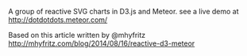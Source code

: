 A group of reactive SVG charts in D3.js and Meteor. 
see a live demo at http://dotdotdots.meteor.com/

Based on this article written by @mhyfritz
http://mhyfritz.com/blog/2014/08/16/reactive-d3-meteor
